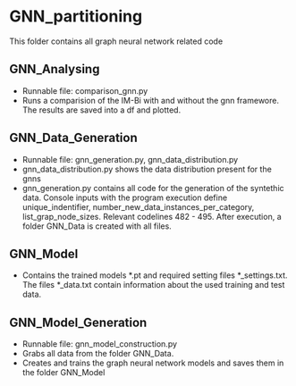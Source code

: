# GNN_partitioning

This folder contains all graph neural network related code

## GNN_Analysing
- Runnable file: comparison_gnn.py
- Runs a comparision of the IM-Bi with and without the gnn framewore. The results are saved into a df and plotted.

## GNN_Data_Generation
- Runnable file: gnn_generation.py, gnn_data_distribution.py
- gnn_data_distribution.py shows the data distribution present for the gnns
- gnn_generation.py contains all code for the generation of the syntethic data.
   Console inputs with the program execution define unique_indentifier, number_new_data_instances_per_category, list_grap_node_sizes.
   Relevant codelines 482 - 495.
  After execution, a folder GNN_Data is created with all files.

## GNN_Model
- Contains the trained models  *.pt and required setting files *_settings.txt.
  The files *_data.txt contain information about the used training and test data.

## GNN_Model_Generation
- Runnable file: gnn_model_construction.py
- Grabs all data from the folder GNN_Data.
- Creates and trains the graph neural network models and saves them in the folder GNN_Model
